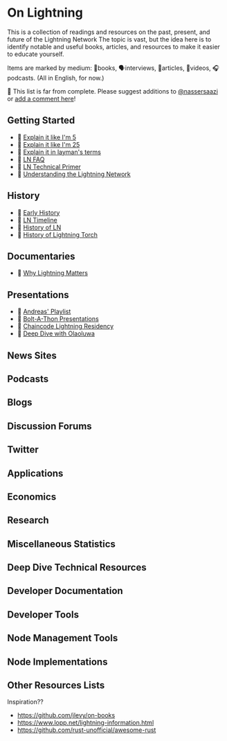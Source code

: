# On Lightning 

This is a collection of readings and resources on the past, present, and future of the Lightning Network
The topic is vast, but the idea here is to identify notable and useful books, articles,
and resources to make it easier to educate yourself.

Items are marked by medium: 📖books, 🗣interviews, 📄articles, 🎥videos, 🎧podcasts.
(All in English, for now.)

🚧 This list is far from complete.
Please suggest additions to [@nassersaazi](https://twitter.com/nassersaazi) or
[add a comment here](https://github.com/nassersaazi/on-lightning/issues/new)!

## Getting Started
- 🎥 [Explain it like I'm 5](https://www.youtube.com/watch?v=rrr_zPmEiME)
- 📄 [Explain it like I'm 25](https://www.coincenter.org/education/key-concepts/lightning-network/)
- 📄 [Explain it in layman's terms](https://letstalkbitcoin.com/blog/post/the-lightning-network-elidhdicacs)
- 📄 [LN FAQ](https://medium.com/@The1Brand7/lightning-faq-67bd2b957d70)
- 📄 [LN Technical Primer](https://medium.com/@jkendzicky16/the-bitcoin-lightning-network-a-technical-primer-d8e073f2a82f)
- 📄 [Understanding the Lightning Network](https://bitcoinmagazine.com/technical/understanding-the-lightning-network-part-building-a-bidirectional-payment-channel-146471079a-technical-primer-d8e073f2a82f1)


## History
- 📄 [Early History](https://bitcoinmagazine.com/articles/history-lightning-brainstorm-beta/)
- 📄 [LN Timeline](https://gcomte.github.io/lightning-timeline)
- 🎥 [History of LN](https://www.youtube.com/watch?v=HauP9F16mUM)
- 📄 [History of Lightning Torch](https://bitcoinmagazine.com/technical/lightning-torchs-bitcoin-payment-is-running-a-worldwide-marathon)

## Documentaries
- 🎥 [Why Lightning Matters](https://www.youtube.com/watch?v=a3HulqfzyYE)

## Presentations
- 🎥 [Andreas' Playlist](https://www.youtube.com/playlist?list=PLPQwGV1aLnTurL4wU_y3jOhBi9rrpsYyi)
- 🎥 [Bolt-A-Thon Presentations](https://www.youtube.com/channel/UCftBMWdw5M1EMdfFKSbHC9A/videos)
- 🎥 [Chaincode Lightning Residency](https://www.youtube.com/watch?v=aX7lOqf83h0&list=PLpLh23TRghT1SbxinAsNDS6L7RkAjC8ME)
- 🎥 [Deep Dive with Olaoluwa](https://www.youtube.com/watch?v=b_szGaaPPFk)

## News Sites

## Podcasts

## Blogs

## Discussion Forums

## Twitter

## Applications

## Economics

## Research

## Miscellaneous Statistics

## Deep Dive Technical Resources

## Developer Documentation

## Developer Tools

## Node Management Tools

## Node Implementations

## Other Resources Lists





Inspiration??
- https://github.com/jlevy/on-books
- https://www.lopp.net/lightning-information.html
- https://github.com/rust-unofficial/awesome-rust
